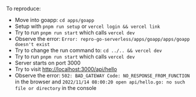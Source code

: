 To reproduce:

- Move into goapp: `cd apps/goapp`
- Setup with `pnpm run setup` or `vercel login && vercel link`
- Try to run `pnpm run start` which calls `vercel dev`
- Observe the error: `Error: repro-go-serverless/apps/goapp/apps/goapp doesn't exist`
- Try to change the run command to: `cd ../.. && vercel dev`
- Try to run `pnpm run start` which calls `vercel dev`
- Server starts on port 3000
- Try to visit [http://localhost:3000/api/hello](http://localhost:3000/api/hello)
- Observe the error: `502: BAD_GATEWAY Code: NO_RESPONSE_FROM_FUNCTION` in the browser and `2022/11/14 08:00:20 open api/hello.go: no such file or directory` in the console
